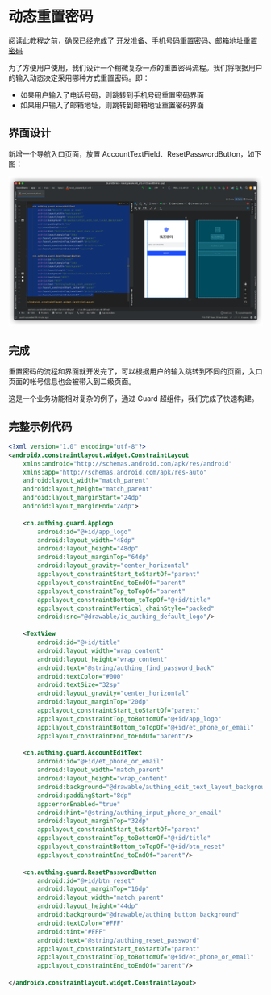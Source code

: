 # 动态重置密码

<LastUpdated/>

阅读此教程之前，确保已经完成了 [开发准备](/reference/sdk-for-android/develop.md)、[手机号码重置密码](./reset-password-by-phone.md)、[邮箱地址重置密码](./reset-password-by-email.md)

为了方便用户使用，我们设计一个稍微复杂一点的重置密码流程。我们将根据用户的输入动态决定采用哪种方式重置密码。即：

* 如果用户输入了电话号码，则跳转到手机号码重置密码界面
* 如果用户输入了邮箱地址，则跳转到邮箱地址重置密码界面

## 界面设计

新增一个导航入口页面，放置 AccountTextField、ResetPasswordButton，如下图：

![](./images/reset_password_all1.png)

## 完成

重置密码的流程和界面就开发完了，可以根据用户的输入跳转到不同的页面，入口页面的帐号信息也会被带入到二级页面。

这是一个业务功能相对复杂的例子，通过 Guard 超组件，我们完成了快速构建。

## 完整示例代码

```xml
<?xml version="1.0" encoding="utf-8"?>
<androidx.constraintlayout.widget.ConstraintLayout
    xmlns:android="http://schemas.android.com/apk/res/android"
    xmlns:app="http://schemas.android.com/apk/res-auto"
    android:layout_width="match_parent"
    android:layout_height="match_parent"
    android:layout_marginStart="24dp"
    android:layout_marginEnd="24dp">

    <cn.authing.guard.AppLogo
        android:id="@+id/app_logo"
        android:layout_width="48dp"
        android:layout_height="48dp"
        android:layout_marginTop="64dp"
        android:layout_gravity="center_horizontal"
        app:layout_constraintStart_toStartOf="parent"
        app:layout_constraintEnd_toEndOf="parent"
        app:layout_constraintTop_toTopOf="parent"
        app:layout_constraintBottom_toTopOf="@+id/title"
        app:layout_constraintVertical_chainStyle="packed"
        android:src="@drawable/ic_authing_default_logo"/>

    <TextView
        android:id="@+id/title"
        android:layout_width="wrap_content"
        android:layout_height="wrap_content"
        android:text="@string/authing_find_password_back"
        android:textColor="#000"
        android:textSize="32sp"
        android:layout_gravity="center_horizontal"
        android:layout_marginTop="20dp"
        app:layout_constraintStart_toStartOf="parent"
        app:layout_constraintTop_toBottomOf="@+id/app_logo"
        app:layout_constraintBottom_toTopOf="@+id/et_phone_or_email"
        app:layout_constraintEnd_toEndOf="parent"/>

    <cn.authing.guard.AccountEditText
        android:id="@+id/et_phone_or_email"
        android:layout_width="match_parent"
        android:layout_height="wrap_content"
        android:background="@drawable/authing_edit_text_layout_background"
        android:paddingStart="8dp"
        app:errorEnabled="true"
        android:hint="@string/authing_input_phone_or_email"
        android:layout_marginTop="32dp"
        app:layout_constraintStart_toStartOf="parent"
        app:layout_constraintTop_toBottomOf="@+id/title"
        app:layout_constraintBottom_toTopOf="@+id/btn_reset"
        app:layout_constraintEnd_toEndOf="parent"/>

    <cn.authing.guard.ResetPasswordButton
        android:id="@+id/btn_reset"
        android:layout_marginTop="16dp"
        android:layout_width="match_parent"
        android:layout_height="44dp"
        android:background="@drawable/authing_button_background"
        android:textColor="#FFF"
        android:tint="#FFF"
        android:text="@string/authing_reset_password"
        app:layout_constraintStart_toStartOf="parent"
        app:layout_constraintTop_toBottomOf="@+id/et_phone_or_email"
        app:layout_constraintEnd_toEndOf="parent"/>

</androidx.constraintlayout.widget.ConstraintLayout>
```

